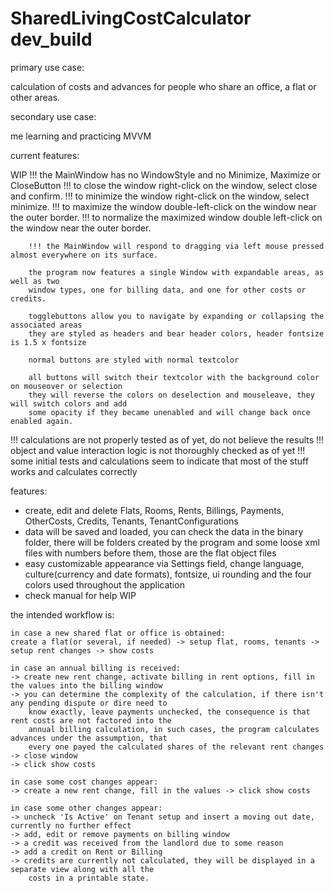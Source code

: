 # SharedLivingCostCalculator dev_build

 primary use case:  
 
 calculation of costs and advances 
 for people who share an office, a
 flat or other areas.
					

 secondary use case:
 
 me learning and practicing MVVM


current features: 

WIP	
		!!! the MainWindow has no WindowStyle and no Minimize, Maximize or CloseButton
		!!! to close the window right-click on the window, select close and confirm.
		!!! to minimize the window right-click on the window, select minimize.
		!!! to maximize the window double-left-click on the window near the outer border.
		!!! to normalize the maximized window double left-click on the window near the outer border.
		
		!!! the MainWindow will respond to dragging via left mouse pressed almost everywhere on its surface.
		
		the program now features a single Window with expandable areas, as well as two 
		window types, one for billing data, and one for other costs or credits.
		
		togglebuttons allow you to navigate by expanding or collapsing the associated areas
		they are styled as headers and bear header colors, header fontsize is 1.5 x fontsize
		
		normal buttons are styled with normal textcolor
		
		all buttons will switch their textcolor with the background color on mouseover or selection
		they will reverse the colors on deselection and mouseleave, they will switch colors and add
		some opacity if they became unenabled and will change back once enabled again.
		
!!! calculations are not properly tested as of yet, do not believe the results
!!! object and value interaction logic is not thoroughly checked as of yet
!!! some initial tests and calculations seem to indicate that most of the stuff works and calculates correctly

features:

- create, edit and delete Flats, Rooms, Rents, Billings, Payments, OtherCosts, Credits, Tenants, TenantConfigurations
- data will be saved and loaded, you can check the data in the binary folder, there will be folders created by the
	program and some loose xml files with numbers before them, those are the flat object files
- easy customizable appearance via Settings field, change language, culture(currency and date formats),
	fontsize, ui rounding and the four colors used throughout the application
- check manual for help WIP

the intended workflow is:

	in case a new shared flat or office is obtained:
	create a flat(or several, if needed) -> setup flat, rooms, tenants -> setup rent changes -> show costs
	
	in case an annual billing is received:
	-> create new rent change, activate billing in rent options, fill in the values into the billing window
	-> you can determine the complexity of the calculation, if there isn't any pending dispute or dire need to 
		know exactly, leave payments unchecked, the consequence is that rent costs are not factored into the
		annual billing calculation, in such cases, the program calculates advances under the assumption, that
		every one payed the calculated shares of the relevant rent changes
	-> close window
	-> click show costs
	
	in case some cost changes appear:
	-> create a new rent change, fill in the values -> click show costs
	
	in case some other changes appear:
	-> uncheck 'Is Active' on Tenant setup and insert a moving out date, currently no further effect
	-> add, edit or remove payments on billing window
	-> a credit was received from the landlord due to some reason
	-> add a credit on Rent or Billing
	-> credits are currently not calculated, they will be displayed in a separate view along with all the
		costs in a printable state.


